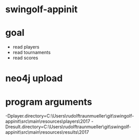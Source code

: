 # swingolf-appinit

# goal 
- read players
- read tournaments
- read scores

# neo4j upload

# program arguments
-Dplayer.directory=C:\Users\rudolftraunmueller\git\swingolf-appinit\src\main\resources\players\2017 -Dresult.directory=C:\Users\rudolftraunmueller\git\swingolf-appinit\src\main\resources\results\2017